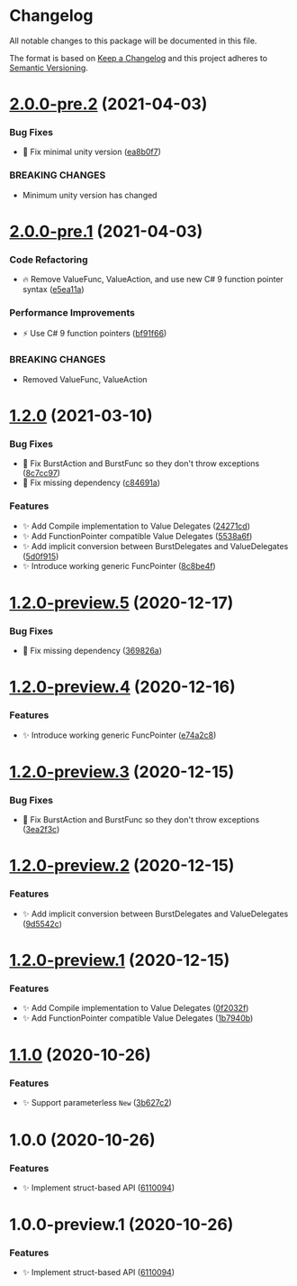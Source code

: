 # Changelog
All notable changes to this package will be documented in this file.

The format is based on [Keep a Changelog](http://keepachangelog.com/en/1.0.0/) and this project adheres to [Semantic Versioning](http://semver.org/spec/v2.0.0.html).

# [2.0.0-pre.2](https://github.com/CareBoo/Burst.Delegates/compare/v2.0.0-pre.1...v2.0.0-pre.2) (2021-04-03)


### Bug Fixes

* :bug: Fix minimal unity version ([ea8b0f7](https://github.com/CareBoo/Burst.Delegates/commit/ea8b0f7fd8ae7039c761be895f47bff0ec66e242))


### BREAKING CHANGES

* Minimum unity version has changed

# [2.0.0-pre.1](https://github.com/CareBoo/Burst.Delegates/compare/v1.2.0...v2.0.0-pre.1) (2021-04-03)


### Code Refactoring

* :fire: Remove ValueFunc, ValueAction, and use new C# 9 function pointer syntax ([e5ea11a](https://github.com/CareBoo/Burst.Delegates/commit/e5ea11aca68bf824cfc2d055b5ef23ee2feb189a))


### Performance Improvements

* :zap: Use C# 9 function pointers ([bf91f66](https://github.com/CareBoo/Burst.Delegates/commit/bf91f66dca68720a09f453c603395e71a2392620))


### BREAKING CHANGES

* Removed ValueFunc, ValueAction

# [1.2.0](https://github.com/CareBoo/Burst.Delegates/compare/v1.1.0...v1.2.0) (2021-03-10)


### Bug Fixes

* :bug: Fix BurstAction and BurstFunc so they don't throw exceptions ([8c7cc97](https://github.com/CareBoo/Burst.Delegates/commit/8c7cc97609f79700ce2485a5bfc000fc9f77600e))
* :bug: Fix missing dependency ([c84691a](https://github.com/CareBoo/Burst.Delegates/commit/c84691a29039d5bfadbc1e913145d26583489604))


### Features

* :sparkles: Add Compile implementation to Value Delegates ([24271cd](https://github.com/CareBoo/Burst.Delegates/commit/24271cd36aa308f57a8ee81c17e160e1e3fae54a))
* :sparkles: Add FunctionPointer compatible Value Delegates ([5538a6f](https://github.com/CareBoo/Burst.Delegates/commit/5538a6f44e9b0e72a7e73b33a45f47b66276016f))
* :sparkles: Add implicit conversion between BurstDelegates and ValueDelegates ([5d0f915](https://github.com/CareBoo/Burst.Delegates/commit/5d0f91533e36cc5df9f8d2deb4b36a9a824a8bd7))
* :sparkles: Introduce working generic FuncPointer ([8c8be4f](https://github.com/CareBoo/Burst.Delegates/commit/8c8be4f55b5471c516182cb0db187761ddc9b42d))

# [1.2.0-preview.5](https://github.com/CareBoo/Burst.Delegates/compare/v1.2.0-preview.4...v1.2.0-preview.5) (2020-12-17)


### Bug Fixes

* :bug: Fix missing dependency ([369826a](https://github.com/CareBoo/Burst.Delegates/commit/369826ad174b42c4b8406b84d79c648be0084aa5))

# [1.2.0-preview.4](https://github.com/CareBoo/Burst.Delegates/compare/v1.2.0-preview.3...v1.2.0-preview.4) (2020-12-16)


### Features

* :sparkles: Introduce working generic FuncPointer ([e74a2c8](https://github.com/CareBoo/Burst.Delegates/commit/e74a2c889f363cb022b3ad0268babee9f4165bca))

# [1.2.0-preview.3](https://github.com/CareBoo/Burst.Delegates/compare/v1.2.0-preview.2...v1.2.0-preview.3) (2020-12-15)


### Bug Fixes

* :bug: Fix BurstAction and BurstFunc so they don't throw exceptions ([3ea2f3c](https://github.com/CareBoo/Burst.Delegates/commit/3ea2f3c84b7c6149e3303c939cdeed5a35120c44))

# [1.2.0-preview.2](https://github.com/CareBoo/Burst.Delegates/compare/v1.2.0-preview.1...v1.2.0-preview.2) (2020-12-15)


### Features

* :sparkles: Add implicit conversion between BurstDelegates and ValueDelegates ([9d5542c](https://github.com/CareBoo/Burst.Delegates/commit/9d5542cf9beac7372877ad5a8b36423662ea99fc))

# [1.2.0-preview.1](https://github.com/CareBoo/Burst.Delegates/compare/v1.1.0...v1.2.0-preview.1) (2020-12-15)


### Features

* :sparkles: Add Compile implementation to Value Delegates ([0f2032f](https://github.com/CareBoo/Burst.Delegates/commit/0f2032f5cd5185511e7a847f2a08f73c07f96a76))
* :sparkles: Add FunctionPointer compatible Value Delegates ([1b7940b](https://github.com/CareBoo/Burst.Delegates/commit/1b7940b47064f69f0d723a0a0237f9e1320885ff))

# [1.1.0](https://github.com/CareBoo/Burst.Delegates/compare/v1.0.0...v1.1.0) (2020-10-26)


### Features

* :sparkles: Support parameterless `New` ([3b627c2](https://github.com/CareBoo/Burst.Delegates/commit/3b627c236e40a9ae96771df282e79242c448591a))

# 1.0.0 (2020-10-26)


### Features

* :sparkles: Implement struct-based API ([6110094](https://github.com/CareBoo/Burst.Delegates/commit/6110094ebcab28afac7b69e7c5e9d95eec32b1ea))

# 1.0.0-preview.1 (2020-10-26)


### Features

* :sparkles: Implement struct-based API ([6110094](https://github.com/CareBoo/Burst.Delegates/commit/6110094ebcab28afac7b69e7c5e9d95eec32b1ea))

